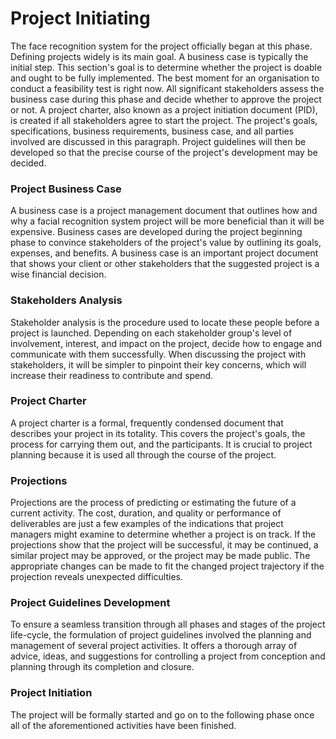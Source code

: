 # Project Initiating
The face recognition system for the project officially began at this phase. Defining projects widely is its main goal. A business case is typically the initial step. This section's goal is to determine whether the project is doable and ought to be fully implemented. The best moment for an organisation to conduct a feasibility test is right now. All significant stakeholders assess the business case during this phase and decide whether to approve the project or not. A project charter, also known as a project initiation document (PID), is created if all stakeholders agree to start the project. The project's goals, specifications, business requirements, business case, and all parties involved are discussed in this paragraph. Project guidelines will then be developed so that the precise course of the project's development may be decided.

### Project Business Case
A business case is a project management document that outlines how and why a facial recognition system project will be more beneficial than it will be expensive. Business cases are developed during the project beginning phase to convince stakeholders of the project's value by outlining its goals, expenses, and benefits. A business case is an important project document that shows your client or other stakeholders that the suggested project is a wise financial decision.

### Stakeholders Analysis
Stakeholder analysis is the procedure used to locate these people before a project is launched. Depending on each stakeholder group's level of involvement, interest, and impact on the project, decide how to engage and communicate with them successfully. When discussing the project with stakeholders, it will be simpler to pinpoint their key concerns, which will increase their readiness to contribute and spend.

### Project Charter
A project charter is a formal, frequently condensed document that describes your project in its totality. This covers the project's goals, the process for carrying them out, and the participants. It is crucial to project planning because it is used all through the course of the project.

### Projections
Projections are the process of predicting or estimating the future of a current activity. The cost, duration, and quality or performance of deliverables are just a few examples of the indications that project managers might examine to determine whether a project is on track. If the projections show that the project will be successful, it may be continued, a similar project may be approved, or the project may be made public. The appropriate changes can be made to fit the changed project trajectory if the projection reveals unexpected difficulties.

### Project Guidelines Development
To ensure a seamless transition through all phases and stages of the project life-cycle, the formulation of project guidelines involved the planning and management of several project activities. It offers a thorough array of advice, ideas, and suggestions for controlling a project from conception and planning through its completion and closure.

### Project Initiation
The project will be formally started and go on to the following phase once all of the aforementioned activities have been finished.

